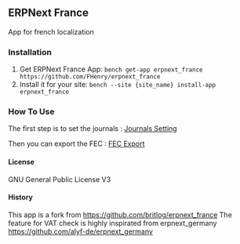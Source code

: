 ## ERPNext France

App for french localization

### Installation

1. Get ERPNext France App: `bench get-app erpnext_france https://github.com/FHenry/erpnext_france`
2. Install it for your site: `bench --site {site_name} install-app erpnext_france`

### How To Use

The first step is to set the journals :
[Journals Setting](https://www.britlog.com/blog/erpnext/journaux-comptables)

Then you can export the FEC :
[FEC Export](https://www.britlog.com/blog/erpnext/fichier-des-ecritures-comptables)

#### License

GNU General Public License V3

#### History
This app is a fork from https://github.com/britlog/erpnext_france
The feature for VAT check is highly inspirated from erpnext_germany https://github.com/alyf-de/erpnext_germany
